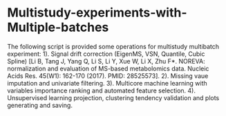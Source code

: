 # Multistudy-experiments-with-Multiple-batches

The following script is provided some operations for multistudy multibatch experiment:
1). Signal drift correction (EigenMS, VSN, Quantile, Cubic Spline) [Li B, Tang J, Yang Q, Li S, Li Y, Xue W, Li X, Zhu F*. NOREVA: normalization and evaluation of MS-based metabolomics data. Nucleic Acids Res. 45(W1): 162-170 (2017). PMID: 28525573].
2). Missing vaue imputation and univariate filtering.
3). Multicore machine learning with variables importance ranking and automated feature selection.
4). Unsupervised learning projection, clustering tendency validation and plots generating and saving.
